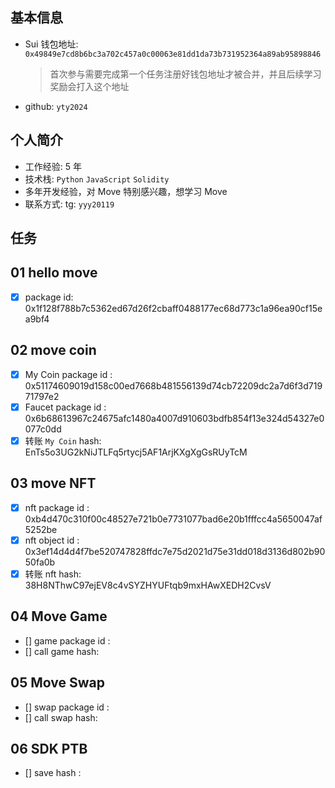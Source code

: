 ## 基本信息

- Sui 钱包地址: `0x49849e7cd8b6bc3a702c457a0c00063e81dd1da73b731952364a89ab95898846`
  > 首次参与需要完成第一个任务注册好钱包地址才被合并，并且后续学习奖励会打入这个地址
- github: `yty2024`

## 个人简介

- 工作经验: 5 年
- 技术栈: `Python` `JavaScript` `Solidity`
- 多年开发经验，对 Move 特别感兴趣，想学习 Move
- 联系方式: tg: `yyy20119`

## 任务

## 01 hello move

- [x] package id: 0x1f128f788b7c5362ed67d26f2cbaff0488177ec68d773c1a96ea90cf15ea9bf4

## 02 move coin

- [x] My Coin package id : 0x51174609019d158c00ed7668b481556139d74cb72209dc2a7d6f3d71971797e2
- [x] Faucet package id : 0x6b68613967c24675afc1480a4007d910603bdfb854f13e324d54327e0077c0dd
- [x] 转账 `My Coin` hash: EnTs5o3UG2kNiJTLFq5rtycj5AF1ArjKXgXgGsRUyTcM

## 03 move NFT

- [x] nft package id : 0xb4d470c310f00c48527e721b0e7731077bad6e20b1fffcc4a5650047af5252be
- [x] nft object id : 0x3ef14d4d4f7be520747828ffdc7e75d2021d75e31dd018d3136d802b9050fa0b
- [x] 转账 nft hash: 38H8NThwC97ejEV8c4vSYZHYUFtqb9mxHAwXEDH2CvsV

## 04 Move Game

- [] game package id :
- [] call game hash:

## 05 Move Swap

- [] swap package id :
- [] call swap hash:

## 06 SDK PTB

- [] save hash :
